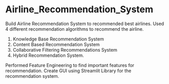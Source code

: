 # Airline_Recommendation_System
Build Airline Recommendation System to recommended best airlines.
Used 4 different recommendation algorithms to recommend the airline. 
  1.	Knowledge Base Recommendation System
  2.	Content Based Recommendation System
  3.	Collaborative Filtering Recommendations System
  4.	Hybrid Recommendation System.
 
Performed Feature Engineering to find important features for recommendation.
Create GUI using Streamlit Library for the recommendation system.
